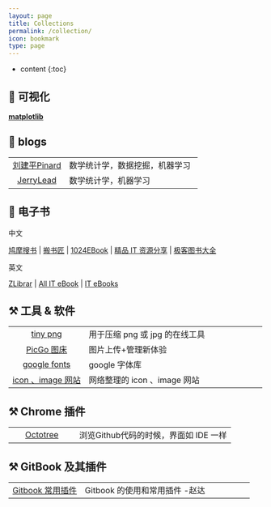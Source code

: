 ```yaml
---
layout: page
title: Collections
permalink: /collection/
icon: bookmark
type: page
---
```


* content
{:toc}


## 📝 可视化

<a href="https://hg1227.github.io/matplotlib/" target="_blank">**matplotlib**</a>



## 📰 blogs

<table width="800"  >
        <tr>           
           <td align="center" width="30%">  <a href="javascript:void(0);" onclick="window.open('https://www.cnblogs.com/pinard/','_blank');" target="_blank">刘建平Pinard</a></td>
           <td align="left" width="70%"> 数学统计学，数据挖掘，机器学习   </td>
        </tr>
       <tr>           
           <td align="center" width="30%">  <a href="javascript:void(0);" onclick="window.open('https://www.cnblogs.com/jerrylead/','_blank');" target="_blank">JerryLead </a></td>           
           <td align="left" width="70%"> 数学统计学，机器学习   </td>
        </tr>
</table>



## 📖 电子书 

中文

<a href="https://www.jiumodiary.com/" target="_blank">鸠摩搜书</a>  \| <a href="http://www.banshujiang.cn/" target="_blank">搬书匠</a>  \| <a href="http://www.1024ebook.com/" target="_blank">1024EBook</a> \| <a href="https://codingpy.com/" target="_blank">精品 IT 资源分享</a> \| <a href="https://jikbook.com/" target="_blank">极客图书大全</a>  



英文

<a href="https://b-ok.cc/" target="_blank">ZLibrar</a>  \| <a href="http://www.allitebooks.com/" target="_blank">All IT eBook</a>  \| <a href="http://it-ebooks.info/" target="_blank">IT eBooks</a>



## ⚒  工具 & 软件

<table width="800"  >
        <tr>           
           <td align="center" width="30%"><a href="https://tinypng.com/" target="_blank">tiny png</a> </td>
           <td align="left" width="70%"> 用于压缩 png 或 jpg 的在线工具 </td>
        </tr>
       <tr>           
           <td align="center" width="30%"><a href="https://github.com/Molunerfinn/PicGo/releases"  target="_blank">PicGo 图床</a> </td>
           <td align="left" width="70%"> 图片上传+管理新体验 </td>
        </tr> 
        <tr>           
           <td align="center" width="30%"><a href="https://fonts.google.com/" target="_blank">google fonts</a> </td>
           <td align="left" width="70%"> google 字体库 </td>
        </tr>
        <tr>           
           <td align="center" width="30%"><a href="https://hg1227.github.io/2019/12/07/%E6%95%B4%E7%90%86%E7%9A%84%E4%B8%80%E4%BA%9B%E5%B7%A5%E5%85%B7/" target="_blank">icon 、image 网站</a> </td>
           <td align="left" width="70%"> 网络整理的 icon 、image 网站 </td>
        </tr>
</table>

## ⚒ Chrome 插件

<table width="800"  >
        <tr>           
           <td align="center" width="30%"><a href="https://chrome.google.com/webstore/detail/octotree/bkhaagjahfmjljalopjnoealnfndnagc" target="_blank"> Octotree </a> </td>
           <td align="left" width="70%"> 浏览Github代码的时候，界面如 IDE 一样 </td>
        </tr>
</table>

## ⚒ GitBook 及其插件

<table width="800"  >
        <tr>           
           <td align="center" width="30%"><a href="https://zhaoda.net/2015/11/09/gitbook-plugins/" target="_blank">Gitbook 常用插件</a> </td>
           <td align="left" width="70%"> Gitbook 的使用和常用插件 -赵达 </td>
        </tr>
</table>










